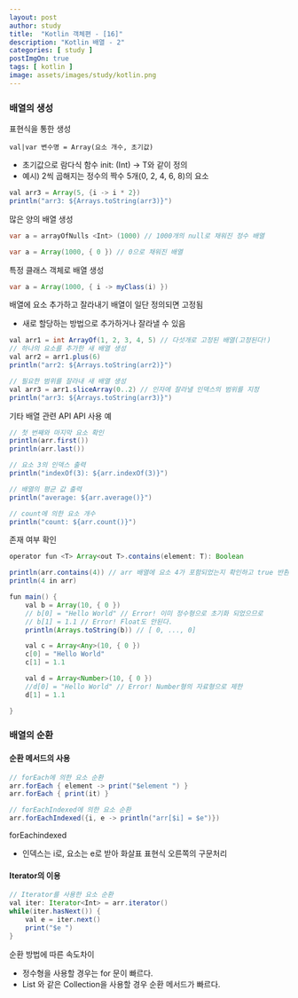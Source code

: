 ```yaml
---
layout: post
author: study
title:  "Kotlin 객체편 - [16]"
description: "Kotlin 배열 - 2"
categories: [ study ]
postImgOn: true
tags: [ kotlin ]
image: assets/images/study/kotlin.png
---
```


### 배열의 생성

표현식을 통한 생성

```
val|var 변수명 = Array(요소 개수, 초기값)
```

- 초기값으로 람다식 함수 init: (Int) -> T와 같이 정의
- 예시) 2씩 곱해지는 정수의 짝수 5개(0, 2, 4, 6, 8)의 요소

```java
val arr3 = Array(5, {i -> i * 2})
println("arr3: ${Arrays.toString(arr3)}")
```

많은 양의 배열 생성

```java
var a = arrayOfNulls <Int> (1000) // 1000개의 null로 채워진 정수 배열
```
```java
var a = Array(1000, { 0 }) // 0으로 채워진 배열
```

특정 클래스 객체로 배열 생성

```java
var a = Array(1000, { i -> myClass(i) })
```


배열에 요소 추가하고 잘라내기
배열이 일단 정의되면 고정됨
- 새로 할당하는 방법으로 추가하거나 잘라낼 수 있음

```java
val arr1 = int ArrayOf(1, 2, 3, 4, 5) // 다섯개로 고정된 배열(고정된다!)
// 하나의 요소를 추가한 새 배열 생성
val arr2 = arr1.plus(6)
println("arr2: ${Arrays.toString(arr2)}")
```

```java
// 필요한 범위를 잘라내 새 배열 생성
val arr3 = arr1.sliceArray(0..2) // 인자에 잘라낼 인덱스의 범위를 지정
println("arr3: ${Arrays.toString(arr3)}")
```

기타 배열 관련 API
API 사용 예

```java
// 첫 번째와 마지막 요소 확인
println(arr.first())
println(arr.last())

// 요소 3의 인덱스 출력
println("indexOf(3): ${arr.indexOf(3)}")

// 배열의 평균 값 출력
println("average: ${arr.average()}")

// count에 의한 요소 개수
println("count: ${arr.count()}")
```

존재 여부 확인

```java
operator fun <T> Array<out T>.contains(element: T): Boolean
```
```java
println(arr.contains(4)) // arr 배열에 요소 4가 포함되었는지 확인하고 true 반환
println(4 in arr)
```
```java
fun main() {
    val b = Array(10, { 0 })
    // b[0] = "Hello World" // Error! 이미 정수형으로 초기화 되었으므로 
    // b[1] = 1.1 // Error! Float도 안된다.
    println(Arrays.toString(b)) // [ 0, ..., 0]

    val c = Array<Any>(10, { 0 })
    c[0] = "Hello World"
    c[1] = 1.1

    val d = Array<Number>(10, { 0 })
    //d[0] = "Hello World" // Error! Number형의 자료형으로 제한
    d[1] = 1.1

}
```


### 배열의 순환

#### 순환 메서드의 사용

```java
// forEach에 의한 요소 순환
arr.forEach { element -> print("$element ") }
arr.forEach { print(it) }

// forEachIndexed에 의한 요소 순환
arr.forEachIndexed({i, e -> println("arr[$i] = $e")})
```

forEachindexed
- 인덱스는 i로, 요소는 e로 받아 화살표 표현식 오른쪽의 구문처리

#### Iterator의 이용
```java
// Iterator를 사용한 요소 순환
val iter: Iterator<Int> = arr.iterator()
while(iter.hasNext()) {
    val e = iter.next()
    print("$e ")
}
```

순환 방법에 따른 속도차이
- 정수형을 사용할 경우는 for 문이 빠르다.
- List 와 같은 Collection을 사용할 경우 순환 메서드가 빠르다.